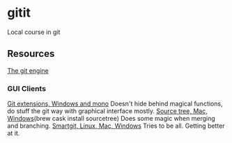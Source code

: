 # gitit
Local course in git


## Resources
[The git engine](https://git-scm.com/downloads)

### GUI Clients
[Git extensions, Windows and mono](http://gitextensions.github.io/)
Doesn't hide behind magical functions, do stuff the git way with graphical interface mostly.
[Source tree, Mac, Windows](https://www.sourcetreeapp.com/)(brew cask install sourcetree)
Does some magic when merging and branching.
[Smartgit, Linux, Mac, Windows](http://www.syntevo.com/smartgit/)
Tries to be all. Getting better at it.